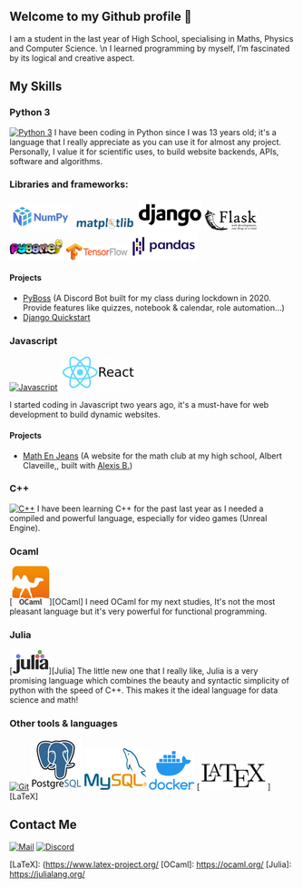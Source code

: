 ## Welcome to my Github profile 👋
I am a student in the last year of High School, specialising in Maths, Physics and Computer Science. \n
I learned programming by myself, I’m fascinated by its logical and creative aspect.

## My Skills

### Python 3
[![Python 3](https://img.icons8.com/color/75/000000/python.png)](https://python.org)
I have been coding in Python since I was 13 years old; it's a language that I really appreciate as you can use it for almost any project. 
Personally, I value it for scientific uses, to build website backends, APIs, software and algorithms.

### Libraries and frameworks:
[![Numpy](img/Numpy.png)][Numpy]
[![Matplotlib](img/Matplotlib.png)][Matplotlib]
[![Django](img/Django.png)][Django]
[![Flask](img/Flask.png)][Flask]
[![Pygame](img/Pygame.png)][Pygame]
[![Tensorflow](img/Tensorflow.png)][Tensorflow]
[![Pandas](img/Pandas.png)][Pandas]

#### Projects
- [PyBoss](https://github.com/Adridri24/PyBoss) 
(A Discord Bot built for my class during lockdown in 2020. Provide features like quizzes, notebook & calendar, role automation...)
- [Django Quickstart](https://github.com/Adridri24/DjangoOfficialTuto)

### Javascript
[![Javascript](https://img.icons8.com/color/70/000000/javascript.png)][Javascript]
[![React](img/React.png)][React]

I started coding in Javascript two years ago, it's a must-have for web development to build dynamic websites.

#### Projects
 - [Math En Jeans](https://github.com/Adridri24/MEJ) (A website for the math club at my high school, Albert Claveille,, built with
   [Alexis B.](https://github.com/Alexis-ba6))

### C++
[![C++](https://img.icons8.com/color/70/000000/c-plus-plus-logo.png)][C++]
I have been learning C++ for the past last year as I needed a compiled and powerful language, especially for video games (Unreal Engine). 

### Ocaml
[![OCaml](img/OCaml.png)][OCaml]
I need OCaml for my next studies, It's not the most pleasant language but it's very powerful for functional programming.

### Julia
[![Julia](img/Julia.png)][Julia]
The little new one that I really like, Julia is a very promising language which combines the beauty and syntactic simplicity of python with the speed of C++. This makes it the ideal language for data science and math!

### Other tools & languages
[![Git](https://img.icons8.com/color/90/000000/git.png)][Git]
[![PostgreSQL](img/PostgreSQL.png)][PostgreSQL]
[![MySQL](img/MySQL.png)][MySQL]
[![Docker](img/Docker.png)][Docker]
[![LaTeX](img/LaTeX.png)][LaTeX]

## Contact Me
[![Mail](https://img.icons8.com/color/40/000000/gmail--v1.png)](mailto:adrien.jayat@protonmail.com) 
[![Discord](https://img.icons8.com/color/40/000000/discord-logo.png)](https://pastebin.com/embed_iframe/YfBQMsV1)

[Numpy]: https://numpy.org/
[Matplotlib]: https://matplotlib.org/
[Django]: https://www.djangoproject.com/
[Flask]: https://flask.palletsprojects.com/
[Pygame]: https://www.pygame.org/
[Tensorflow]: https://www.tensorflow.org/
[Pandas]: https://pandas.pydata.org/
[Javascript]: https://developer.mozilla.org/fr/docs/Web/JavaScript
[React]: https://fr.reactjs.org/
[C++]: https://www.cplusplus.com/
[Git]: https://git-scm.com/
[PostgreSQL]: https://www.postgresql.org/
[MySQL]: https://www.mysql.com/
[Docker]: https://www.docker.com/
[LaTeX]: (https://www.latex-project.org/
[OCaml]: https://ocaml.org/
[Julia]: https://julialang.org/
